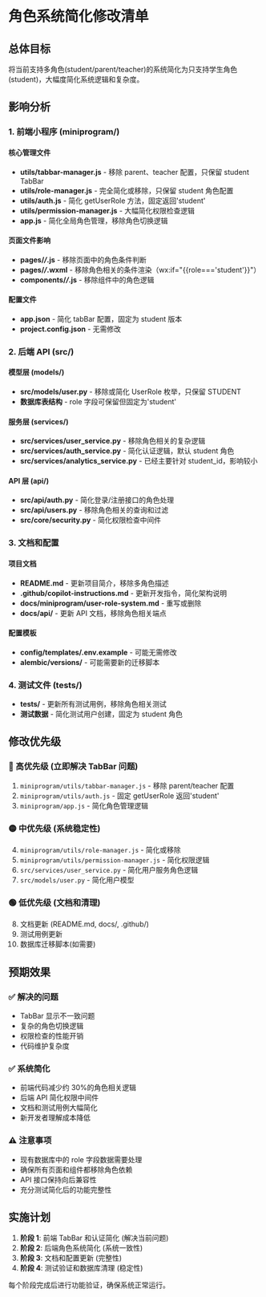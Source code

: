 # 角色系统简化修改清单

## 总体目标

将当前支持多角色(student/parent/teacher)的系统简化为只支持学生角色(student)，大幅度简化系统逻辑和复杂度。

## 影响分析

### 1. 前端小程序 (miniprogram/)

#### 核心管理文件

- **utils/tabbar-manager.js** - 移除 parent、teacher 配置，只保留 student TabBar
- **utils/role-manager.js** - 完全简化或移除，只保留 student 角色配置
- **utils/auth.js** - 简化 getUserRole 方法，固定返回'student'
- **utils/permission-manager.js** - 大幅简化权限检查逻辑
- **app.js** - 简化全局角色管理，移除角色切换逻辑

#### 页面文件影响

- **pages/_/_.js** - 移除页面中的角色条件判断
- **pages/_/_.wxml** - 移除角色相关的条件渲染（wx:if="{{role==='student'}}"）
- **components/_/_.js** - 移除组件中的角色逻辑

#### 配置文件

- **app.json** - 简化 tabBar 配置，固定为 student 版本
- **project.config.json** - 无需修改

### 2. 后端 API (src/)

#### 模型层 (models/)

- **src/models/user.py** - 移除或简化 UserRole 枚举，只保留 STUDENT
- **数据库表结构** - role 字段可保留但固定为'student'

#### 服务层 (services/)

- **src/services/user_service.py** - 移除角色相关的复杂逻辑
- **src/services/auth_service.py** - 简化认证逻辑，默认 student 角色
- **src/services/analytics_service.py** - 已经主要针对 student_id，影响较小

#### API 层 (api/)

- **src/api/auth.py** - 简化登录/注册接口的角色处理
- **src/api/users.py** - 移除角色相关的查询和过滤
- **src/core/security.py** - 简化权限检查中间件

### 3. 文档和配置

#### 项目文档

- **README.md** - 更新项目简介，移除多角色描述
- **.github/copilot-instructions.md** - 更新开发指令，简化架构说明
- **docs/miniprogram/user-role-system.md** - 重写或删除
- **docs/api/** - 更新 API 文档，移除角色相关端点

#### 配置模板

- **config/templates/.env.example** - 可能无需修改
- **alembic/versions/** - 可能需要新的迁移脚本

### 4. 测试文件 (tests/)

- **tests/** - 更新所有测试用例，移除角色相关测试
- **测试数据** - 简化测试用户创建，固定为 student 角色

## 修改优先级

### 🔴 高优先级 (立即解决 TabBar 问题)

1. `miniprogram/utils/tabbar-manager.js` - 移除 parent/teacher 配置
2. `miniprogram/utils/auth.js` - 固定 getUserRole 返回'student'
3. `miniprogram/app.js` - 简化角色管理逻辑

### 🟡 中优先级 (系统稳定性)

4. `miniprogram/utils/role-manager.js` - 简化或移除
5. `miniprogram/utils/permission-manager.js` - 简化权限逻辑
6. `src/services/user_service.py` - 简化用户服务角色逻辑
7. `src/models/user.py` - 简化用户模型

### 🟢 低优先级 (文档和清理)

8. 文档更新 (README.md, docs/, .github/)
9. 测试用例更新
10. 数据库迁移脚本(如需要)

## 预期效果

### ✅ 解决的问题

- TabBar 显示不一致问题
- 复杂的角色切换逻辑
- 权限检查的性能开销
- 代码维护复杂度

### ✅ 系统简化

- 前端代码减少约 30%的角色相关逻辑
- 后端 API 简化权限中间件
- 文档和测试用例大幅简化
- 新开发者理解成本降低

### ⚠️ 注意事项

- 现有数据库中的 role 字段数据需要处理
- 确保所有页面和组件都移除角色依赖
- API 接口保持向后兼容性
- 充分测试简化后的功能完整性

## 实施计划

1. **阶段 1**: 前端 TabBar 和认证简化 (解决当前问题)
2. **阶段 2**: 后端角色系统简化 (系统一致性)
3. **阶段 3**: 文档和配置更新 (完整性)
4. **阶段 4**: 测试验证和数据库清理 (稳定性)

每个阶段完成后进行功能验证，确保系统正常运行。
